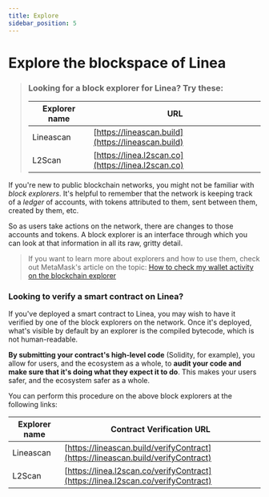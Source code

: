 ```yaml
---
title: Explore
sidebar_position: 5
---
```


# Explore the blockspace of Linea

> ### Looking for a block explorer for Linea? Try these:
>
> | Explorer name | URL                                                |
> | ------------- | -------------------------------------------------- |
> | Lineascan     | [https://lineascan.build](https://lineascan.build) |
> | L2Scan        | [https://linea.l2scan.co](https://linea.l2scan.co) |

If you're new to public blockchain networks, you might not be familiar with _block explorers_. It's helpful to remember that the network is keeping track of a _ledger_ of accounts, with tokens attributed to them, sent between them, created by them, etc.

So as users take actions on the network, there are changes to those accounts and tokens. A block explorer is an interface through which you can look at that information in all its raw, gritty detail.

> If you want to learn more about explorers and how to use them, check out MetaMask's article on the topic: [How to check my wallet activity on the blockchain explorer](https://support.metamask.io/hc/en-us/articles/360057536611-How-to-check-my-wallet-activity-on-the-blockchain-explorer)

### Looking to verify a smart contract on Linea?

If you've deployed a smart contract to Linea, you may wish to have it verified by one of the block explorers on the network. Once it's deployed, what's visible by default by an explorer is the compiled bytecode, which is not human-readable.

**By submitting your contract's high-level code** (Solidity, for example), you allow for users, and the ecosystem as a whole, to **audit your code and make sure that it's doing what they expect it to do**. This makes your users safer, and the ecosystem safer as a whole.

You can perform this procedure on the above block explorers at the following links:

| Explorer name | Contract Verification URL |
| --- | --- |
| Lineascan | [https://lineascan.build/verifyContract](https://lineascan.build/verifyContract) |
| L2Scan | [https://linea.l2scan.co/verifyContract](https://linea.l2scan.co/verifyContract) |

